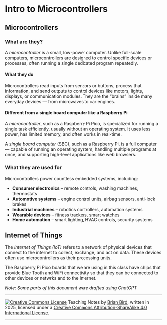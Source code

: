 <h1>Intro to Microcontrollers</h1>



## Microcontrollers

### What are they?

A *microcontroller* is a small, low-power computer. Unlike full-scale computers, microcontrollers are designed to control specific devices or processes, often running a single dedicated program repeatedly.

#### What they do

Microcontrollers read inputs from sensors or buttons, process that information, and send outputs to control devices like motors, lights, displays, or communication modules. They are the “brains” inside many everyday devices — from microwaves to car engines.

#### Different from a single board computer like a Raspberry Pi 

A *microcontroller*, such as a Raspberry Pi Pico, is specialized for running a single task efficiently, usually without an operating system. It uses less power, has limited memory, and often works in real-time.

A *single board computer* (SBC), such as a Raspberry Pi, is a full computer — capable of running an operating system, handling multiple programs at once, and supporting high-level applications like web browsers.

### What they are used for

Microcontrollers power countless embedded systems, including:

- **Consumer electronics** – remote controls, washing machines, thermostats
- **Automotive systems** – engine control units, airbag sensors, anti-lock brakes
- **Industrial machines** – robotics controllers, automation systems
- **Wearable devices** – fitness trackers, smart watches
- **Home automation** – smart lighting, HVAC controls, security systems

## **Internet of Things**

The *Internet of Things (IoT)* refers to a network of physical devices that connect to the internet to collect, exchange, and act on data. These devices often use microcontrollers as their processing units.

The Raspberry Pi Pico boards that we are using in this class have chips that provide Blue Tooth and WiFi connectivity so that they can be connected to other devices or netwrks and to the Internet.



*Note: Some parts of this document were drafted using ChatGPT*

------

[![Creative Commons License](https://i.creativecommons.org/l/by-sa/4.0/88x31.png)](http://creativecommons.org/licenses/by-sa/4.0/) Teaching Notes by [Brian Bird](https://profbird.dev), written in <time>2025</time>, licensed under a [Creative Commons Attribution-ShareAlike 4.0 International License](http://creativecommons.org/licenses/by-sa/4.0/). 

------------



